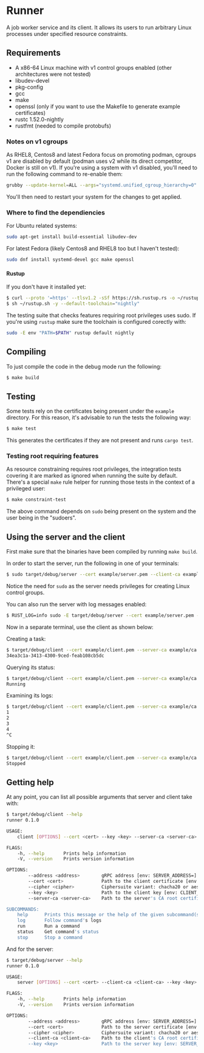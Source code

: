 # Runner

A job worker service and its client. It allows its users to run arbitrary Linux processes under specified resource constraints.

## Requirements

* A x86-64 Linux machine with v1 control groups enabled (other architectures were not tested)
* libudev-devel
* pkg-config
* gcc
* make
* openssl (only if you want to use the Makefile to generate example certificates)
* rustc 1.52.0-nightly
* rustfmt (needed to compile protobufs)

### Notes on v1 cgroups

As RHEL8, Centos8 and latest Fedora focus on promoting podman, cgroups v1 are disabled by default (podman uses v2 while its direct competitor, Docker is still on v1). If you're using a system with v1 disabled, you'll need to run the following command to re-enable them:

```bash
grubby --update-kernel=ALL --args="systemd.unified_cgroup_hierarchy=0"
```

You'll then need to restart your system for the changes to get applied.

### Where to find the dependiencies

For Ubuntu related systems:

```bash
sudo apt-get install build-essential libudev-dev
```

For latest Fedora (likely Centos8 and RHEL8 too but I haven't tested):

```bash
sudo dnf install systemd-devel gcc make openssl
```

#### Rustup

If you don't have it installed yet:

```bash
$ curl --proto '=https' --tlsv1.2 -sSf https://sh.rustup.rs -o ~/rustup.sh
$ sh ~/rustup.sh -y --default-toolchain="nightly"
```

The testing suite that checks features requiring root privileges uses sudo. If you're using `rustup` make sure the toolchain is configured corectly with:

```bash
sudo -E env "PATH=$PATH" rustup default nightly
```

## Compiling

To just compile the code in the debug mode run the following:

```bash
$ make build
```

## Testing

Some tests rely on the certificates being present under the `example` directory. For this reason, it's advisable to run the tests the following way:

```bash
$ make test
```

This generates the certificates if they are not present and runs `cargo test`.

### Testing root requiring features

As resource constraining requires root privileges, the integration tests covering it are marked as ignored
when running the suite by default. There's a special `make` rule helper for running those tests in the
context of a privileged user:

```bash
$ make constraint-test
```

The above command depends on `sudo` being present on the system and the user being in the "sudoers".

## Using the server and the client

First make sure that the binaries have been compiled by running `make build`.

In order to start the server, run the following in one of your terminals:

```bash
$ sudo target/debug/server --cert example/server.pem --client-ca example/ca.pem --key example/server.p8
```

Notice the need for `sudo` as the server needs privileges for creating Linux control groups.

You can also run the server with log messages enabled:

```bash
$ RUST_LOG=info sudo -E target/debug/server --cert example/server.pem --client-ca example/ca.pem --key example/server.p8
```

Now in a separate terminal, use the client as shown below:

Creating a task:

```bash
$ target/debug/client --cert example/client.pem --server-ca example/ca.pem --key example/client.p8 run -- bash -c 'for i in $(seq 1 99); do echo $i; sleep 1; done'
34ea3c1a-3413-4300-9ced-feab108cb5dc
```

Querying its status:

```bash
$ target/debug/client --cert example/client.pem --server-ca example/ca.pem --key example/client.p8 status 34ea3c1a-3413-4300-9ced-feab108cb5dc
Running
```

Examining its logs:

```bash
$ target/debug/client --cert example/client.pem --server-ca example/ca.pem --key example/client.p8 log 34ea3c1a-3413-4300-9ced-feab108cb5dc stdout
1
2
3
4
^C
```

Stopping it:

```bash
$ target/debug/client --cert example/client.pem --server-ca example/ca.pem --key example/client.p8 stop 34ea3c1a-3413-4300-9ced-feab108cb5dc
Stopped
```

## Getting help

At any point, you can list all possible arguments that server and client take with:

```bash
$ target/debug/client --help
runner 0.1.0

USAGE:
    client [OPTIONS] --cert <cert> --key <key> --server-ca <server-ca> <SUBCOMMAND>

FLAGS:
    -h, --help       Prints help information
    -V, --version    Prints version information

OPTIONS:
        --address <address>        gRPC address [env: SERVER_ADDRESS=]  [default: dns://[::1]:50051]
        --cert <cert>              Path to the client certificate [env: CLIENT_CERT=]
        --cipher <cipher>          Ciphersuite variant: chacha20 or aes [env: CIPHER=]  [default: chacha20]
        --key <key>                Path to the client key [env: CLIENT_KEY=]
        --server-ca <server-ca>    Path to the server's CA root certificate [env: SERVER_CA=]

SUBCOMMANDS:
    help      Prints this message or the help of the given subcommand(s)
    log       Follow command's logs
    run       Run a command
    status    Get command's status
    stop      Stop a command
```

And for the server:

```bash
$ target/debug/server --help
runner 0.1.0

USAGE:
    server [OPTIONS] --cert <cert> --client-ca <client-ca> --key <key>

FLAGS:
    -h, --help       Prints help information
    -V, --version    Prints version information

OPTIONS:
        --address <address>        gRPC address [env: SERVER_ADDRESS=]  [default: [::1]:50051]
        --cert <cert>              Path to the server certificate [env: SERVER_CERT=]
        --cipher <cipher>          Ciphersuite variant: chacha20 or aes [env: CIPHER=]  [default: chacha20]
        --client-ca <client-ca>    Path to the client's CA root certificate [env: CLIENT_CA=]
        --key <key>                Path to the server key [env: SERVER_KEY=]
```
